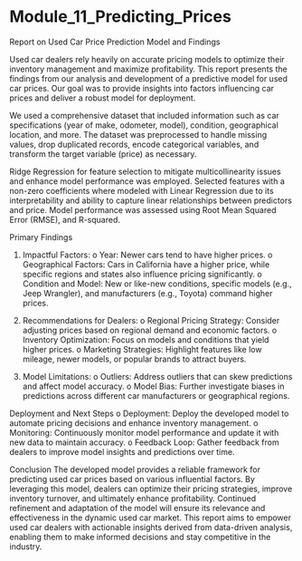 # Module_11_Predicting_Prices

Report on Used Car Price Prediction Model and Findings

Used car dealers rely heavily on accurate pricing models to optimize their inventory management and maximize profitability. This report presents the findings from our analysis and development of a predictive model for used car prices. Our goal was to provide insights into factors influencing car prices and deliver a robust model for deployment.

We used a comprehensive dataset that included information such as car specifications (year of make, odometer, model), condition, geographical location, and more. The dataset was preprocessed to handle missing values, drop duplicated records, encode categorical variables, and transform the target variable (price) as necessary.

Ridge Regression for feature selection to mitigate multicollinearity issues and enhance model performance was employed. Selected features with a non-zero coefficients where modeled with Linear Regression due to its interpretability and ability to capture linear relationships between predictors and price. Model performance was assessed using Root Mean Squared Error (RMSE), and R-squared. 

Primary Findings
1.	Impactful Factors:
o	Year: Newer cars tend to have higher prices. 
o	Geographical Factors: Cars in California have a higher price, while specific regions and states also influence pricing significantly.
o	Condition and Model: New or like-new conditions, specific models (e.g., Jeep Wrangler), and manufacturers (e.g., Toyota) command higher prices.

2.	Recommendations for Dealers:
o	Regional Pricing Strategy: Consider adjusting prices based on regional demand and economic factors.
o	Inventory Optimization: Focus on models and conditions that yield higher prices.
o	Marketing Strategies: Highlight features like low mileage, newer models, or popular brands to attract buyers.

3.	Model Limitations:
o	Outliers: Address outliers that can skew predictions and affect model accuracy.
o	Model Bias: Further investigate biases in predictions across different car manufacturers or geographical regions.

Deployment and Next Steps
o	Deployment: Deploy the developed model to automate pricing decisions and enhance inventory management.
o	Monitoring: Continuously monitor model performance and update it with new data to maintain accuracy.
o	Feedback Loop: Gather feedback from dealers to improve model insights and predictions over time.

Conclusion The developed model provides a reliable framework for predicting used car prices based on various influential factors. By leveraging this model, dealers can optimize their pricing strategies, improve inventory turnover, and ultimately enhance profitability. Continued refinement and adaptation of the model will ensure its relevance and effectiveness in the dynamic used car market.
This report aims to empower used car dealers with actionable insights derived from data-driven analysis, enabling them to make informed decisions and stay competitive in the industry.
